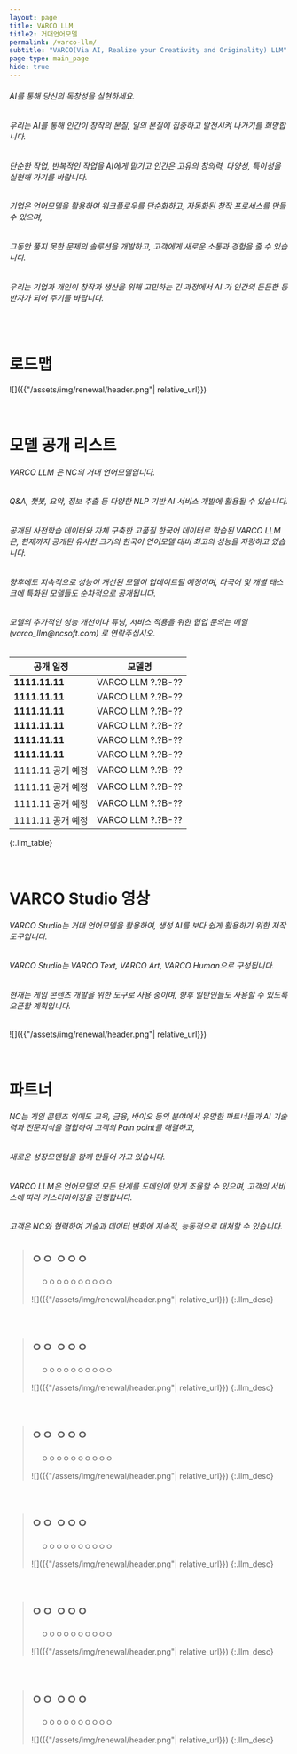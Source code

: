 ```yaml
---
layout: page
title: VARCO LLM
title2: 거대언어모델
permalink: /varco-llm/
subtitle: "VARCO(Via AI, Realize your Creativity and Originality) LLM"
page-type: main_page
hide: true
---
```


<script src="{{ site.baseurl | prepend: site.url }}/assets/js/about_llm.js"></script>

<style>
  .title-padder {
    padding-bottom: 0 !important;
  }
</style>

<h6>AI를 통해 당신의 독창성을 실현하세요.</h6>
<h6>우리는 AI를 통해 인간이 창작의 본질, 일의 본질에 집중하고 발전시켜 나가기를 희망합니다.</h6>
<h6>단순한 작업, 반복적인 작업을 AI에게 맡기고 인간은 고유의 창의력, 다양성, 특이성을 실현해 가기를 바랍니다.</h6>
<h6>기업은 언어모델을 활용하여 워크플로우를 단순화하고, 자동화된 창작 프로세스를 만들 수 있으며,</h6>
<h6>그동안 풀지 못한 문제의 솔루션을 개발하고, 고객에게 새로운 소통과 경험을 줄 수 있습니다.</h6>
<h6>우리는 기업과 개인이 창작과 생산을 위해 고민하는 긴 과정에서 AI 가 인간의 든든한 동반자가 되어 주기를 바랍니다.</h6>

<br/>

# 로드맵

![]({{"/assets/img/renewal/header.png"| relative_url}})


<br/>

# 모델 공개 리스트

<h6>VARCO LLM 은 NC의 거대 언어모델입니다.</h6>
<h6>Q&A, 챗봇, 요약, 정보 추출 등 다양한 NLP 기반 AI 서비스 개발에 활용될 수 있습니다.</h6>
<h6>공개된 사전학습 데이터와 자체 구축한 고품질 한국어 데이터로 학습된 VARCO LLM은, 현재까지 공개된 유사한 크기의 한국어 언어모델 대비 최고의 성능을 자랑하고 있습니다.</h6>
<h6>향후에도 지속적으로 성능이 개선된 모델이 업데이트될 예정이며, 다국어 및 개별 태스크에 특화된 모델들도 순차적으로 공개됩니다.</h6>
<h6>모델의 추가적인 성능 개선이나 튜닝, 서비스 적용을 위한 협업 문의는 메일(varco_llm@ncsoft.com) 로 연락주십시오.</h6>

|공개 일정|모델명|
|-|-|
|**1111.11.11**|VARCO LLM ?.?B-??|
|**1111.11.11**|VARCO LLM ?.?B-??|
|**1111.11.11**|VARCO LLM ?.?B-??|
|**1111.11.11**|VARCO LLM ?.?B-??|
|**1111.11.11**|VARCO LLM ?.?B-??|
|**1111.11.11**|VARCO LLM ?.?B-??|
|1111.11 공개 예정|VARCO LLM ?.?B-??|
|1111.11 공개 예정|VARCO LLM ?.?B-??|
|1111.11 공개 예정|VARCO LLM ?.?B-??|
|1111.11 공개 예정|VARCO LLM ?.?B-??|
{:.llm_table}

<br/>

# VARCO Studio 영상

<h6>VARCO Studio는 거대 언어모델을 활용하여, 생성 AI를 보다 쉽게 활용하기 위한 저작 도구입니다.</h6>
<h6>VARCO Studio는 VARCO Text, VARCO Art, VARCO Human으로 구성됩니다.</h6>
<h6>현재는 게임 콘텐츠 개발을 위한 도구로 사용 중이며, 향후 일반인들도 사용할 수 있도록 오픈할 계획입니다.</h6>


![]({{"/assets/img/renewal/header.png"| relative_url}})



<br/>

# 파트너

<h6>NC는 게임 콘텐츠 외에도 교육, 금융, 바이오 등의 분야에서 유망한 파트너들과 AI 기술력과 전문지식을 결합하여 고객의 Pain point를 해결하고,</h6>
<h6>새로운 성장모멘텀을 함께 만들어 가고 있습니다.</h6>
<h6>VARCO LLM은 언어모델의 모든 단계를 도메인에 맞게 조율할 수 있으며, 고객의 서비스에 따라 커스터마이징을 진행합니다.</h6>
<h6>고객은 NC와 협력하여 기술과 데이터 변화에 지속적, 능동적으로 대처할 수 있습니다.</h6>

> ## ㅇㅇ ㅇㅇㅇ
> 　
> ㅇㅇㅇㅇㅇㅇㅇㅇㅇㅇ
>
> ![]({{"/assets/img/renewal/header.png"| relative_url}})
{:.llm_desc}

<br/>

> ## ㅇㅇ ㅇㅇㅇ
> 　
> ㅇㅇㅇㅇㅇㅇㅇㅇㅇㅇ
>
> ![]({{"/assets/img/renewal/header.png"| relative_url}})
{:.llm_desc}

<br/>

> ## ㅇㅇ ㅇㅇㅇ
> 　
> ㅇㅇㅇㅇㅇㅇㅇㅇㅇㅇ
>
> ![]({{"/assets/img/renewal/header.png"| relative_url}})
{:.llm_desc}

<br/>

> ## ㅇㅇ ㅇㅇㅇ
> 　
> ㅇㅇㅇㅇㅇㅇㅇㅇㅇㅇ
>
> ![]({{"/assets/img/renewal/header.png"| relative_url}})
{:.llm_desc}

<br/>

> ## ㅇㅇ ㅇㅇㅇ
> 　
> ㅇㅇㅇㅇㅇㅇㅇㅇㅇㅇ
>
> ![]({{"/assets/img/renewal/header.png"| relative_url}})
{:.llm_desc}

<br/>

> ## ㅇㅇ ㅇㅇㅇ
> 　
> ㅇㅇㅇㅇㅇㅇㅇㅇㅇㅇ
>
> ![]({{"/assets/img/renewal/header.png"| relative_url}})
{:.llm_desc}
